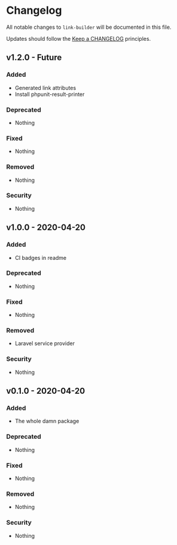 # Changelog

All notable changes to `link-builder` will be documented in this file.

Updates should follow the [Keep a CHANGELOG](http://keepachangelog.com/) principles.

## v1.2.0 - Future

### Added
- Generated link attributes
- Install phpunit-result-printer

### Deprecated
- Nothing

### Fixed
- Nothing

### Removed
- Nothing

### Security
- Nothing

## v1.0.0 - 2020-04-20

### Added
- CI badges in readme

### Deprecated
- Nothing

### Fixed
- Nothing

### Removed
- Laravel service provider

### Security
- Nothing

## v0.1.0 - 2020-04-20

### Added
- The whole damn package

### Deprecated
- Nothing

### Fixed
- Nothing

### Removed
- Nothing

### Security
- Nothing
